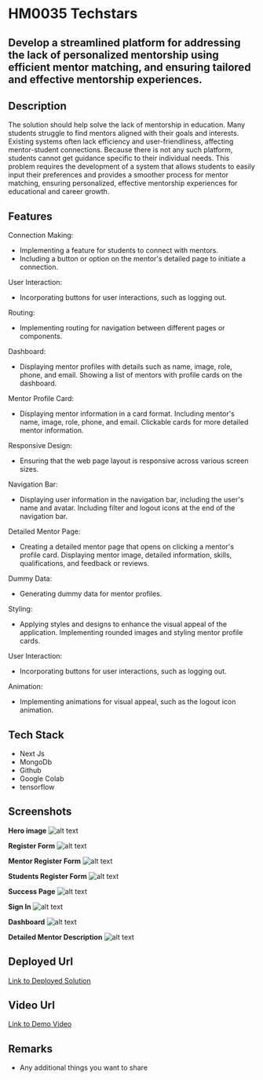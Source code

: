 # HM0035 Techstars

## Develop a streamlined platform for addressing the lack of personalized mentorship using efficient mentor matching, and ensuring tailored and effective mentorship experiences.

## Description
The solution should help solve the lack of mentorship in education. Many students struggle to find mentors aligned with their goals and interests. Existing systems often lack efficiency and user-friendliness, affecting mentor-student connections. Because there is not any such platform, students cannot get guidance specific to their individual needs. This problem requires the development of a system that allows students to easily input their preferences and provides a smoother process for mentor matching, ensuring personalized, effective mentorship experiences for educational and career growth.

## Features

Connection Making:
* Implementing a feature for students to connect with mentors.
* Including a button or option on the mentor's detailed page to initiate a connection.

User Interaction:
* Incorporating buttons for user interactions, such as logging out.

Routing:
* Implementing routing for navigation between different pages or components.

Dashboard:
- Displaying mentor profiles with details such as name, image, role, phone, and email.
Showing a list of mentors with profile cards on the dashboard.

Mentor Profile Card:
* Displaying mentor information in a card format.
Including mentor's name, image, role, phone, and email.
Clickable cards for more detailed mentor information.

Responsive Design:
* Ensuring that the web page layout is responsive across various screen sizes.

Navigation Bar:
* Displaying user information in the navigation bar, including the user's name and avatar.
Including filter and logout icons at the end of the navigation bar.

Detailed Mentor Page:
* Creating a detailed mentor page that opens on clicking a mentor's profile card.
Displaying mentor image, detailed information, skills, qualifications, and feedback or reviews.

Dummy Data:
* Generating dummy data for mentor profiles.

Styling:
* Applying styles and designs to enhance the visual appeal of the application.
Implementing rounded images and styling mentor profile cards.

User Interaction:
* Incorporating buttons for user interactions, such as 
logging out.

Animation:
* Implementing animations for visual appeal, such as the logout icon animation.


## Tech Stack
- Next Js
- MongoDb
- Github
- Google Colab
- tensorflow



## Screenshots

**Hero  image** 
![alt text](/Screenshots/hero.png)

**Register Form**
![alt text](/Screenshots/register.png)

**Mentor Register Form**
![alt text](/Screenshots/mentorRegister.png)

**Students Register Form**
![alt text](/Screenshots/studentsRegistration.png)

**Success Page**
![alt text](/Screenshots/successPage.png)

**Sign In**
![alt text](/Screenshots/signIn.png)

**Dashboard**
![alt text](/Screenshots/dashboard.png)

**Detailed Mentor Description**
![alt text](/Screenshots/mentorDetail.png)

## Deployed Url
[Link to Deployed Solution](https://mentorlink.vercel.app/)

## Video Url
[Link to Demo Video](https://drive.google.com/file/d/1VA5Hsri9ZdWWPoDqNLTmzylrPzfuBvjZ/view)

## Remarks
- Any additional things you want to share
